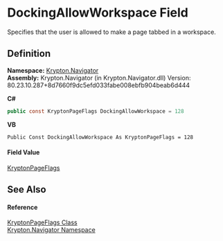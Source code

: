 # DockingAllowWorkspace Field


Specifies that the user is allowed to make a page tabbed in a workspace.



## Definition
**Namespace:** <a href="a21ac074-d119-3dc6-bd1c-d3a12c0128bc.md">Krypton.Navigator</a>  
**Assembly:** Krypton.Navigator (in Krypton.Navigator.dll) Version: 80.23.10.287+8d7660f9dc5efd033fabe008ebfb904beab6d444

**C#**
``` C#
public const KryptonPageFlags DockingAllowWorkspace = 128
```
**VB**
``` VB
Public Const DockingAllowWorkspace As KryptonPageFlags = 128
```



#### Field Value
<a href="a72955c4-e908-effe-05d6-790c25899294.md">KryptonPageFlags</a>

## See Also


#### Reference
<a href="a72955c4-e908-effe-05d6-790c25899294.md">KryptonPageFlags Class</a>  
<a href="a21ac074-d119-3dc6-bd1c-d3a12c0128bc.md">Krypton.Navigator Namespace</a>  
